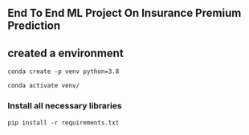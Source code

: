 ## End To End ML Project On Insurance Premium Prediction

## created a environment
```
conda create -p venv python=3.8

conda activate venv/
```
### Install all necessary libraries
```
pip install -r requirements.txt
```